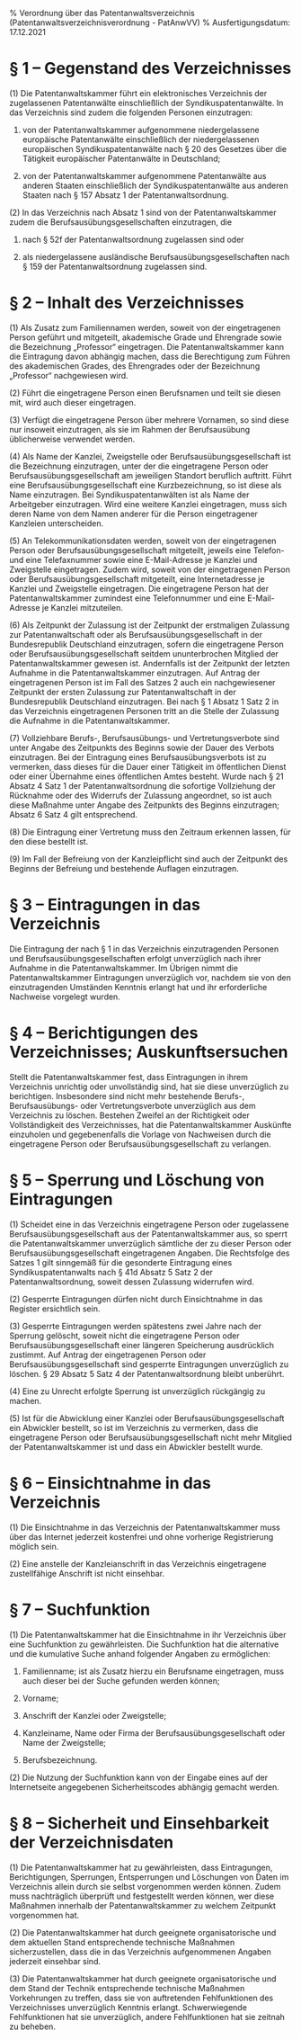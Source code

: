 % Verordnung über das Patentanwaltsverzeichnis  (Patentanwaltsverzeichnisverordnung - PatAnwVV)
% Ausfertigungsdatum: 17.12.2021
 
# § 1 – Gegenstand des Verzeichnisses

(1) Die Patentanwaltskammer führt ein elektronisches Verzeichnis der zugelassenen Patentanwälte einschließlich der Syndikuspatentanwälte. In das Verzeichnis sind zudem die folgenden Personen einzutragen:

1. von der Patentanwaltskammer aufgenommene niedergelassene europäische Patentanwälte einschließlich der niedergelassenen europäischen Syndikuspatentanwälte nach § 20 des Gesetzes über die Tätigkeit europäischer Patentanwälte in Deutschland;

2. von der Patentanwaltskammer aufgenommene Patentanwälte aus anderen Staaten einschließlich der Syndikuspatentanwälte aus anderen Staaten nach § 157 Absatz 1 der Patentanwaltsordnung.

(2) In das Verzeichnis nach Absatz 1 sind von der Patentanwaltskammer zudem die Berufsausübungsgesellschaften einzutragen, die

1. nach § 52f der Patentanwaltsordnung zugelassen sind oder

2. als niedergelassene ausländische Berufsausübungsgesellschaften nach § 159 der Patentanwaltsordnung zugelassen sind.

# § 2 – Inhalt des Verzeichnisses

(1) Als Zusatz zum Familiennamen werden, soweit von der eingetragenen Person geführt und mitgeteilt, akademische Grade und Ehrengrade sowie die Bezeichnung „Professor“ eingetragen. Die Patentanwaltskammer kann die Eintragung davon abhängig machen, dass die Berechtigung zum Führen des akademischen Grades, des Ehrengrades oder der Bezeichnung „Professor“ nachgewiesen wird.

(2) Führt die eingetragene Person einen Berufsnamen und teilt sie diesen mit, wird auch dieser eingetragen.

(3) Verfügt die eingetragene Person über mehrere Vornamen, so sind diese nur insoweit einzutragen, als sie im Rahmen der Berufsausübung üblicherweise verwendet werden.

(4) Als Name der Kanzlei, Zweigstelle oder Berufsausübungsgesellschaft ist die Bezeichnung einzutragen, unter der die eingetragene Person oder Berufsausübungsgesellschaft am jeweiligen Standort beruflich auftritt. Führt eine Berufsausübungsgesellschaft eine Kurzbezeichnung, so ist diese als Name einzutragen. Bei Syndikuspatentanwälten ist als Name der Arbeitgeber einzutragen. Wird eine weitere Kanzlei eingetragen, muss sich deren Name von dem Namen anderer für die Person eingetragener Kanzleien unterscheiden.

(5) An Telekommunikationsdaten werden, soweit von der eingetragenen Person oder Berufsausübungsgesellschaft mitgeteilt, jeweils eine Telefon- und eine Telefaxnummer sowie eine E-Mail-Adresse je Kanzlei und Zweigstelle eingetragen. Zudem wird, soweit von der eingetragenen Person oder Berufsausübungsgesellschaft mitgeteilt, eine Internetadresse je Kanzlei und Zweigstelle eingetragen. Die eingetragene Person hat der Patentanwaltskammer zumindest eine Telefonnummer und eine E-Mail-Adresse je Kanzlei mitzuteilen.

(6) Als Zeitpunkt der Zulassung ist der Zeitpunkt der erstmaligen Zulassung zur Patentanwaltschaft oder als Berufsausübungsgesellschaft in der Bundesrepublik Deutschland einzutragen, sofern die eingetragene Person oder Berufsausübungsgesellschaft seitdem ununterbrochen Mitglied der Patentanwaltskammer gewesen ist. Andernfalls ist der Zeitpunkt der letzten Aufnahme in die Patentanwaltskammer einzutragen. Auf Antrag der eingetragenen Person ist im Fall des Satzes 2 auch ein nachgewiesener Zeitpunkt der ersten Zulassung zur Patentanwaltschaft in der Bundesrepublik Deutschland einzutragen. Bei nach § 1 Absatz 1 Satz 2 in das Verzeichnis eingetragenen Personen tritt an die Stelle der Zulassung die Aufnahme in die Patentanwaltskammer.

(7) Vollziehbare Berufs-, Berufsausübungs- und Vertretungsverbote sind unter Angabe des Zeitpunkts des Beginns sowie der Dauer des Verbots einzutragen. Bei der Eintragung eines Berufsausübungsverbots ist zu vermerken, dass dieses für die Dauer einer Tätigkeit im öffentlichen Dienst oder einer Übernahme eines öffentlichen Amtes besteht. Wurde nach § 21 Absatz 4 Satz 1 der Patentanwaltsordnung die sofortige Vollziehung der Rücknahme oder des Widerrufs der Zulassung angeordnet, so ist auch diese Maßnahme unter Angabe des Zeitpunkts des Beginns einzutragen; Absatz 6 Satz 4 gilt entsprechend.

(8) Die Eintragung einer Vertretung muss den Zeitraum erkennen lassen, für den diese bestellt ist.

(9) Im Fall der Befreiung von der Kanzleipflicht sind auch der Zeitpunkt des Beginns der Befreiung und bestehende Auflagen einzutragen.

# § 3 – Eintragungen in das Verzeichnis

Die Eintragung der nach § 1 in das Verzeichnis einzutragenden Personen und Berufsausübungsgesellschaften erfolgt unverzüglich nach ihrer Aufnahme in die Patentanwaltskammer. Im Übrigen nimmt die Patentanwaltskammer Eintragungen unverzüglich vor, nachdem sie von den einzutragenden Umständen Kenntnis erlangt hat und ihr erforderliche Nachweise vorgelegt wurden.

# § 4 – Berichtigungen des Verzeichnisses; Auskunftsersuchen

Stellt die Patentanwaltskammer fest, dass Eintragungen in ihrem Verzeichnis unrichtig oder unvollständig sind, hat sie diese unverzüglich zu berichtigen. Insbesondere sind nicht mehr bestehende Berufs-, Berufsausübungs- oder Vertretungsverbote unverzüglich aus dem Verzeichnis zu löschen. Bestehen Zweifel an der Richtigkeit oder Vollständigkeit des Verzeichnisses, hat die Patentanwaltskammer Auskünfte einzuholen und gegebenenfalls die Vorlage von Nachweisen durch die eingetragene Person oder Berufsausübungsgesellschaft zu verlangen.

# § 5 – Sperrung und Löschung von Eintragungen

(1) Scheidet eine in das Verzeichnis eingetragene Person oder zugelassene Berufsausübungsgesellschaft aus der Patentanwaltskammer aus, so sperrt die Patentanwaltskammer unverzüglich sämtliche der zu dieser Person oder Berufsausübungsgesellschaft eingetragenen Angaben. Die Rechtsfolge des Satzes 1 gilt sinngemäß für die gesonderte Eintragung eines Syndikuspatentanwalts nach § 41d Absatz 5 Satz 2 der Patentanwaltsordnung, soweit dessen Zulassung widerrufen wird.

(2) Gesperrte Eintragungen dürfen nicht durch Einsichtnahme in das Register ersichtlich sein.

(3) Gesperrte Eintragungen werden spätestens zwei Jahre nach der Sperrung gelöscht, soweit nicht die eingetragene Person oder Berufsausübungsgesellschaft einer längeren Speicherung ausdrücklich zustimmt. Auf Antrag der eingetragenen Person oder Berufsausübungsgesellschaft sind gesperrte Eintragungen unverzüglich zu löschen. § 29 Absatz 5 Satz 4 der Patentanwaltsordnung bleibt unberührt.

(4) Eine zu Unrecht erfolgte Sperrung ist unverzüglich rückgängig zu machen.

(5) Ist für die Abwicklung einer Kanzlei oder Berufsausübungsgesellschaft ein Abwickler bestellt, so ist im Verzeichnis zu vermerken, dass die eingetragene Person oder Berufsausübungsgesellschaft nicht mehr Mitglied der Patentanwaltskammer ist und dass ein Abwickler bestellt wurde.

# § 6 – Einsichtnahme in das Verzeichnis

(1) Die Einsichtnahme in das Verzeichnis der Patentanwaltskammer muss über das Internet jederzeit kostenfrei und ohne vorherige Registrierung möglich sein.

(2) Eine anstelle der Kanzleianschrift in das Verzeichnis eingetragene zustellfähige Anschrift ist nicht einsehbar.

# § 7 – Suchfunktion

(1) Die Patentanwaltskammer hat die Einsichtnahme in ihr Verzeichnis über eine Suchfunktion zu gewährleisten. Die Suchfunktion hat die alternative und die kumulative Suche anhand folgender Angaben zu ermöglichen:

1. Familienname; ist als Zusatz hierzu ein Berufsname eingetragen, muss auch dieser bei der Suche gefunden werden können;

2. Vorname;

3. Anschrift der Kanzlei oder Zweigstelle;

4. Kanzleiname, Name oder Firma der Berufsausübungsgesellschaft oder Name der Zweigstelle;

5. Berufsbezeichnung.

(2) Die Nutzung der Suchfunktion kann von der Eingabe eines auf der Internetseite angegebenen Sicherheitscodes abhängig gemacht werden.

# § 8 – Sicherheit und Einsehbarkeit der Verzeichnisdaten

(1) Die Patentanwaltskammer hat zu gewährleisten, dass Eintragungen, Berichtigungen, Sperrungen, Entsperrungen und Löschungen von Daten im Verzeichnis allein durch sie selbst vorgenommen werden können. Zudem muss nachträglich überprüft und festgestellt werden können, wer diese Maßnahmen innerhalb der Patentanwaltskammer zu welchem Zeitpunkt vorgenommen hat.

(2) Die Patentanwaltskammer hat durch geeignete organisatorische und dem aktuellen Stand entsprechende technische Maßnahmen sicherzustellen, dass die in das Verzeichnis aufgenommenen Angaben jederzeit einsehbar sind.

(3) Die Patentanwaltskammer hat durch geeignete organisatorische und dem Stand der Technik entsprechende technische Maßnahmen Vorkehrungen zu treffen, dass sie von auftretenden Fehlfunktionen des Verzeichnisses unverzüglich Kenntnis erlangt. Schwerwiegende Fehlfunktionen hat sie unverzüglich, andere Fehlfunktionen hat sie zeitnah zu beheben.
